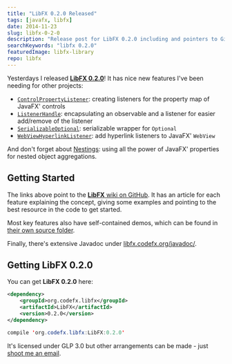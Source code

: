 ```yaml
---
title: "LibFX 0.2.0 Released"
tags: [javafx, libfx]
date: 2014-11-23
slug: libfx-0-2-0
description: "Release post for LibFX 0.2.0 including and pointers to GitHub, Feature descriptions, Maven coordinates and the Javadoc."
searchKeywords: "libfx 0.2.0"
featuredImage: libfx-library
repo: libfx
---
```


Yesterdays I released [**LibFX 0.2.0**](https://github.com/nipafx/LibFX/releases/tag/v0.2.0)!
It has nice new features I've been needing for other projects:

-   [`ControlPropertyListener`](https://github.com/nipafx/LibFX/wiki/ControlPropertyListener): creating listeners for the property map of JavaFX' controls
-   [`ListenerHandle`](https://github.com/nipafx/LibFX/wiki/ListenerHandle): encapsulating an observable and a listener for easier add/remove of the listener
-   [`SerializableOptional`](https://github.com/nipafx/LibFX/wiki/SerializableOptional): serializable wrapper for `Optional`
-   [`WebViewHyperlinkListener`](https://github.com/nipafx/LibFX/wiki/WebViewHyperlinkListener): add hyperlink listeners to JavaFX' `WebView`

And don't forget about [Nestings](https://github.com/nipafx/LibFX/wiki/Nestings): using all the power of JavaFX' properties for nested object aggregations.

## Getting Started

The links above point to the [**LibFX** wiki on GitHub](https://github.com/nipafx/LibFX/wiki).
It has an article for each feature explaining the concept, giving some examples and pointing to the best resource in the code to get started.

Most key features also have self-contained demos, which can be found in [their own source folder](https://github.com/nipafx/LibFX/tree/master/src/demo/java/org/codefx/libfx).

Finally, there's extensive Javadoc under [libfx.codefx.org/javadoc/](http://libfx.codefx.org/javadoc/).

## Getting LibFX 0.2.0

You can get **LibFX 0.2.0** here:

<contentimage slug="LibFX-v0.2.0" options="sidebar"></contentimage>

```xml
<dependency>
	<groupId>org.codefx.libfx</groupId>
	<artifactId>LibFX</artifactId>
	<version>0.2.0</version>
</dependency>
```

```java
compile 'org.codefx.libfx:LibFX:0.2.0'
```

It's licensed under GLP 3.0 but other arrangements can be made - just [shoot me an email](mailto:nipa@codefx.org).
